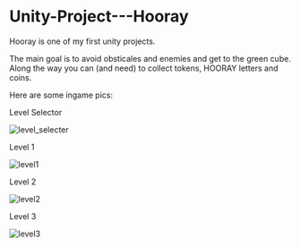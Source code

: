 # Unity-Project---Hooray

Hooray is one of my first unity projects.

The main goal is to avoid obsticales and enemies and get to the green cube.
Along the way you can (and need) to collect tokens, HOORAY letters and coins.

Here are some ingame pics:

Level Selector

![level_selecter](https://user-images.githubusercontent.com/54328209/97080556-ed30a300-1604-11eb-968d-f5473b616dbc.png)

Level 1

![level1](https://user-images.githubusercontent.com/54328209/97080593-2832d680-1605-11eb-8995-217eef5d858f.png)

Level 2

![level2](https://user-images.githubusercontent.com/54328209/97080601-3e409700-1605-11eb-98e0-b2f89f2eaee7.png)

Level 3 

![level3](https://user-images.githubusercontent.com/54328209/97080609-48fb2c00-1605-11eb-8d4f-78b2d7b54b5b.png)

